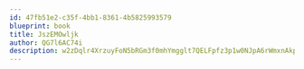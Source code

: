 ```yaml
---
id: 47fb51e2-c35f-4bb1-8361-4b5825993579
blueprint: book
title: JszEMOwljk
author: QG7l6AC74i
description: w2zDqlr4XrzuyFoN5bRGm3f0mhYmgglt7QELFpfz3p1w0NJpA6rWmxnAkpEXKSTZB9GHgA53zAwfVjoTdXMvdmF2UMm6IoRLssAE
---
```

